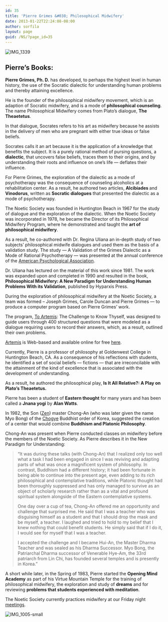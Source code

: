 ```yaml
---
id: 35
title: 'Pierre Grimes &#038; Philosophical Midwifery'
date: 2013-01-22T22:24:08-08:00
author: sorfila
layout: page
guid: /NS/?page_id=35
---
```

<img class="size-full wp-image-315 alignnone" src="/assets/images/wp-content/uploads/2013/01/IMG_1339.jpg" alt="IMG_1339" width="720" height="540" srcset="/assets/images/wp-content/uploads/2013/01/IMG_1339.jpg 720w, /wp-content/uploads/2013/01/IMG_1339-200x150.jpg 200w, /wp-content/uploads/2013/01/IMG_1339-400x300.jpg 400w" sizes="(max-width: 720px) 100vw, 720px" />

<h2 style="text-align: left;">
  Pierre&#8217;s Books:
</h2>

<p style="text-align: left;">
  <strong>Pierre Grimes, Ph. D.</strong> has developed, to perhaps the highest level in human history, the use of the Socratic dialectic for understanding human problems and thereby attaining excellence.
</p>

<p style="text-align: left;">
  He is the founder of the philosophical midwifery movement, which is an adaption of Socratic midwifery, and is a mode of <strong>philosophical counseling</strong>. The name Philosophical Midwifery comes from Plato’s dialogue, <strong>The Theaetetus</strong>.
</p>

<p style="text-align: left;" align="left">
  In that dialogue, Socrates refers to his art as midwifery because he assists in the delivery of men who are pregnant with either true ideas or false beliefs.
</p>

<p style="text-align: left;" align="left">
  Socrates calls it an art because it is the application of a knowledge that benefits the subject. It is a purely rational method of pursing questions, a <strong>dialectic</strong>, that uncovers false beliefs, traces them to their origins, and by understanding their roots and influence on one&#8217;s life &#8212; deflates their influence.
</p>

<p style="text-align: left;">
  For Pierre Grimes, the exploration of the dialectic as a mode of psychotherapy was the consequence of counseling alcoholics at a rehabilitation center. As a result, he authored two articles, <strong>Alcibiades </strong>and<strong> Vinodorus</strong>, written as <strong>Socratic dialogues</strong> that presented the dialectic as a mode of psychotherapy.
</p>

<p style="text-align: left;">
  The Noetic Society was founded in Huntington Beach in 1967 for the study of dialogue and the exploration of the dialectic. When the Noetic Society was incorporated in 1978, he became the Director of its Philosophical Midwifery Program, where he demonstrated and taught the <strong>art of philosophical midwifery</strong>.
</p>

<p style="text-align: left;">
  As a result, he co-authored with Dr. Regina Uliana an in-depth study of two subjects’ philosophical midwife dialogues and used them as the basis of a validation study. The study &#8212; A Validation of the Grimes Dialectic as a Mode of Rational Psychotherapy &#8212; was presented at the annual conference of the <a href="http://apa.org/" target="_blank" rel="noopener">American Psychological Association</a>.
</p>

<p style="text-align: left;">
  Dr. Uliana has lectured on the material of this work since 1981. The work was expanded upon and completed in 1990 and resulted in the book, <strong>Philosophical Midwifery:</strong><strong> A New Paradigm for Understanding Human Problems With its Validation</strong>, published by Hyparxis Press.
</p>

<p style="text-align: left;">
  During the exploration of philosophical midwifery at the Noetic Society, a team was formed – Joseph Grimes, Carole Duncan and Pierre Grimes &#8212; to produce a computer program based on Pierre Grimes’ work.
</p>

<p style="text-align: left;">
  The program, <a href="http://www.openingmind.com/artemis/artindex1.asp" target="_blank" rel="noopener">To Artemis</a>: The Challenge to Know Thyself, was designed to guide users through 400 structured questions that were modeled as a dialogue requiring users to record their answers, which, as a result, outlined their own problems.
</p>

<p style="text-align: left;">
  <a href="http://www.openingmind.com/artemis/artindex1.asp" target="_blank" rel="noopener">Artemis</a> is Web-based and available online for free <a href="http://www.openingmind.com/artemis/artindex1.asp" target="_blank" rel="noopener">here</a>.
</p>

<p style="text-align: left;">
  Currently, Pierre is a professor of philosophy at Goldenwest College in Huntington Beach, CA. As a consequence of his reflections with students, he identified a set of social beliefs &#8212; fictions &#8212; that are irreconcilable with the attainment of the kind of excellence that is associated with the development of understanding.
</p>

<p style="text-align: left;">
  As a result, he authored the philosophical play, <strong>Is It All Relative?: A Play on Plato’s Theaetetus.</strong>
</p>

<p style="text-align: left;">
  Pierre has been a student of <strong>Eastern thought</strong> for many years and has been called a <strong>Jnana yogi</strong> by <strong>Alan Watts</strong>.
</p>

<p style="text-align: left;">
  In 1982, the Son (<a href="http://en.wikipedia.org/wiki/Zen" target="_blank" rel="noopener">Zen</a>) master Chong-An (who was later given the name Myo Bong) of the <a href="http://en.wikipedia.org/wiki/Chogye" target="_blank" rel="noopener">Chogye</a> Buddhist order of Korea, suggested the creation of a center that would combine <strong>Buddhism and Platonic Philosophy</strong>.
</p>

<p style="text-align: left;">
  Chong-An was present when Pierre conducted classes on midwifery before the members of the Noetic Society. As Pierre describes it in the New Paradigm for Understanding:
</p>

> &#8220;It was during these talks (with Chong-An) that I realized only too well what a task I had been engaged in since I was reviving and adapting parts of what was once a magnificent system of philosophy. In contrast, Buddhism had a different history; it had been fortunate in being able to continue into the present age, even adding to its rich philosophical and contemplative traditions, while Platonic thought had been thoroughly suppressed and has only managed to survive as an object of scholarly research rather than as a vital and profound spiritual system alongside of the Eastern contemplative systems.
>
> One day over a cup of tea, Chong-An offered me an opportunity and challenge that surprised me. He said that I was a teacher who was disguising himself as a student and that I should drop the mask and be myself, a teacher. I laughed and tried to hold to my belief that I knew nothing that could benefit students. He simply said that if I do it, I would see for myself that I was a teacher.
>
> I accepted the challenge and I became Hui-An, the Master Dharma Teacher and was sealed as his Dharma Successor. Myo Bong, the Patriarchal Dharma successor of Venerable Hye-Am, the 33rd patriarch from Lin Chi, has founded several temples and is presently in Korea.”

<p style="text-align: left;">
  A short while later, in the Spring of 1983, Pierre started the <strong>Opening Mind Academy</strong> as part of his Virtue Mountain Temple for the training of philosophical midwifery, the exploration and study of <strong>dreams</strong> and for reviewing <strong>problems that students experienced with meditation</strong>.
</p>

<p style="text-align: left;">
  The Noetic Society currently practices midwifery at our Friday night <a title="Meetings" href="/meetings-2/" target="_blank" rel="noopener">meetings</a>.
</p>

<p style="text-align: left;">
  <img class="aligncenter size-full wp-image-916" src="/assets/images/wp-content/uploads/2013/01/IMG_1005-small.jpg" alt="IMG_1005-small" width="650" height="431" srcset="/assets/images/wp-content/uploads/2013/01/IMG_1005-small.jpg 650w, /wp-content/uploads/2013/01/IMG_1005-small-452x300.jpg 452w" sizes="(max-width: 650px) 100vw, 650px" />
</p>
